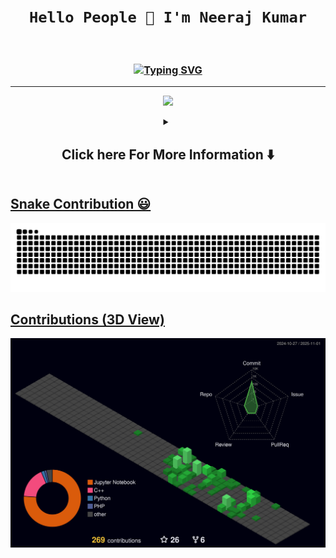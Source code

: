 <h1 align="center"><code>Hello People 👋 I'm Neeraj Kumar</code></h1>



<p align="left"> <img src="https://komarev.com/ghpvc/?username=neerajcodes&label=Profile%20views&color=0e75b6&style=flat" alt="" /> </p>
</div ></h1>
 <h3 align=" center"><a href=""><img src="https://readme-typing-svg.demolab.com?font=Shantell+Sans&size=21&duration=4984&pause=900&color=CF82F7&background=5FFF3C00&vCenter=true&random=false&width=435&lines=MCA++Final++Year++Student+++AT;National+Institue+Of+Technology+Warangal;A++passionate++Full++Stack++developer+++And;+Problem++Solver++From++India+%F0%9F%99%8F" alt="Typing SVG" /></a></h3>   


---

<div align="center">
  
![](https://quotes-github-readme.vercel.app/api?type=horizontal&theme=radical)

</div>
<details>

 <summary align="center"><h2>Click here For More Information ⬇️ </h2></summary>
 
  # 💫 About Me
  ###
- 🌐 I am from Muzaffarpur , Bihar

- 🔌 Welcome to test and anlayze  [Smart Image Descriptor](https://github.com/neerajcodes888/Smart-Image-Descriptor)

- 🔭 Analyze and report bugs My  [Library management System](http://ourlms2024.great-site.net)

- 🔦 Exploring Various [data science Ideas](https://github.com/neerajcodes888/Data-Science)

- 💬 Ask me about **Full Stack Development**

- 📫 How to reach me **neerajmail888@gmail.com**
  
- ⚡ Fun fact  :  The last step against all odds

###
  
# 👩‍💻 Coding Platforms
<p align="left">
<p align="left">
    <a href="https://leetcode.com/neerajcodes888/" target="_blank" rel="noreferrer"><img align="center"
            src="https://img.shields.io/badge/LeetCode-222222?style=for-the-badge&logo=Leetcode&logoColor=white"
            alt="legitcodes" height="30" width="140" /></a>
    <a href="https://auth.geeksforgeeks.org/user/neerajcodes888" target="_blank" rel="noreferrer"><img align="center"
            src="https://img.shields.io/badge/GFG-green?style=for-the-badge&logo=geeksforgeeks&logoColor=white"
            alt="neerajcodes" height="30" width="100" /></a>
    <a href="https://www.hackerrank.com/profile/NeerajCoding888" target="_blank" rel="noreferrer"><img align="center"
            src="https://img.shields.io/badge/HackerRank-6fb107?style=for-the-badge&logo=hackerRank&logoColor=white"
            alt="NeerajCoding888" height="30" width="150" /></a>
     <a href="https://www.kaggle.com/neerajdata" target="_blank" rel="noreferrer"><img align="center"
            src="https://img.shields.io/badge/Kaggle-20BEFF?style=for-the-badge&logo=Kaggle&logoColor=white"
            alt="NeerajData" height="30" width="150" /></a>

            
  
 
</p>



# 🌐 Social Platforms
 
<p align="left">
<p align="left">
  <a href="https://www.linkedin.com/in/neeraj-kumar-9a75811a2/" target="blank"><img align="center" 
            src="https://img.shields.io/badge/LinkedIn-0077b5?style=for-the-badge&logo=linkedin&logoColor=white" 
            height="30" width=" 140" /></a>
    <a href="https://www.facebook.com/neeraj.raj.184881" target="blank"><img align="center" 
            src="https://img.shields.io/badge/Facebook-1877F2?style=for-the-badge&logo=facebook&logoColor=white" 
            height="30" width=" 140" /></a>
    <a href="https://www.instagram.com/_the_neeraj_official?igsh=YTQwZjQ0NmI0OA==" target="_blank" rel="noreferrer"><img align="center"
            src="https://img.shields.io/badge/Instagram-E4405F?style=for-the-badge&logo=instagram&logoColor=white"
            alt="legitcodes" height="30" width="140" /></a>

</p>




# 💻 Tech Stack
<h3 align="left">Languages :</h3>
<p align="left"> 
<a href="https://www.cprogramming.com/" target="_blank" rel="noreferrer"> 
<img src="https://img.shields.io/badge/-1598B6?style=for-the-badge&logo=c&logoColor=white" alt="c" width="50" height="40"/></a> 
<a href="https://www.w3schools.com/cpp/" target="_blank" rel="noreferrer"> 
<img src="https://img.shields.io/badge/C++-1598B6?style=for-the-badge&logo=c%2B%2B&logoColor=white" alt="c++" width="90" height="40"/></a> 
<a href="https://www.java.com" target="_blank" rel="noreferrer"> 
<img src="https://img.shields.io/badge/java-%23ED8B00.svg?style=for-the-badge&logo=java&logoColor=white" alt="java" width="90" height="40"/></a> 
<a href="https://www.learnpython.org/" target="_blank" rel="noreferrer"> 
<img src="https://img.shields.io/badge/Python-3776AB?style=for-the-badge&logo=python&logoColor=white" alt="python3" width="90" height="40"/></a> 
<a href="https://www.w3schools.com/r/" target="_blank" rel="noreferrer"> 
<img src="https://img.shields.io/badge/R-276DC3?style=for-the-badge&logo=r&logoColor=white" alt="python3" width="90" height="40"/></a> 
<h3 align="left">Web Development :</h3>
<p align="left"> 
  <a href="https://www.php.net" target="_blank" rel="noreferrer"> 
<img src="https://img.shields.io/badge/PHP-171515?style=for-the-badge&logo=php&logoColor=white" alt="php" width="80" height="40"/></a> 
<a href="https://www.w3.org/html/" target="_blank" rel="noreferrer"> 
<img src="https://img.shields.io/badge/HTML5-E34F26?style=for-the-badge&logo=html5&logoColor=white" alt="html5" width="90" height="40"/></a> 
<a href="https://www.w3schools.com/css/" target="_blank" rel="noreferrer"> 
<img src="https://img.shields.io/badge/CSS3-1572B6?style=for-the-badge&logo=css3&logoColor=white" alt="css3" width="80" height="40"/></a> 
<a href="https://developer.mozilla.org/en-US/docs/Web/JavaScript" target="_blank" rel="noreferrer"> 
<img src="https://img.shields.io/badge/JavaScript-323330?style=for-the-badge&logo=javascript&logoColor=F7DF1E" alt="javascript" width="140" height="40"/></a> 
</p>
<h3 align="left">Tools :</h3>
<p align="left"> 
<a href="https://www.mysql.com/" target="_blank" rel="noreferrer"> 
<img src="https://img.shields.io/badge/Oracle DB-171515?style=for-the-badge&logo=oracle&logoColor=red" alt="oracle" width="120" height="40"/></a> 
<a href="https://unity.com/" target="_blank" rel="noreferrer"> 
<img src="https://img.shields.io/badge/unity%20engine-171515?style=for-the-badge&logo=unity&logoColor=white" alt="unity" width="160" height="40"/></a> 
<a href="https://visualstudio.microsoft.com/" target="_blank" rel="noreferrer"> 
<img src="https://img.shields.io/badge/Visual%20Studio%20Code-0078d7.svg?style=for-the-badge&logo=visual-studio-code&logoColor=white" alt="VsCode" width="200" height="40"/></a>
<a href="https://www.jetbrains.com/idea/" target="_blank" rel="noreferrer"> 
<img src="https://img.shields.io/badge/IntelliJIDEA-000000.svg?style=for-the-badge&logo=intellij-idea&logoColor=white" alt="IntelliJ" width="180" height="40"/></a>

<a href="https://replit.com/@NeerajCodes" target="_blank" rel="noreferrer"> 
<img src="https://img.shields.io/badge/replit-667881?style=for-the-badge&logo=replit&logoColor=white" alt="replit" width="180" height="40"/></a>
  
<h3 align="left">Operating Systems :</h3>
<p align="left"> 
<a href="https://www.microsoft.com/en-ca/software-download/windows10" target="_blank" rel="noreferrer"> 
<img src="https://img.shields.io/badge/Windows-0078D6?style=for-the-badge&logo=windows&logoColor=white" alt="windows" width="180" height="40"/></a>
<a href="https://releases.ubuntu.com/" target="_blank" rel="noreferrer"> 
<img src="https://img.shields.io/badge/Ubuntu-E95420?style=for-the-badge&logo=ubuntu&logoColor=white" alt="ubuntu" width="180" height="40"/></a>
<a href="https://zorin.com/os/" target="_blank" rel="noreferrer"> 
<img src="https://img.shields.io/badge/Zorin%20OS-0CC1F3?style=for-the-badge&logo=zorin&logoColor=white" alt="IntelliJ" width="180" height="40"/></a>
<a href="https://www.redhat.com/en/technologies/linux-platforms/enterprise-linux" target="_blank" rel="noreferrer"> 
<img src="https://img.shields.io/badge/Red%20Hat-EE0000?style=for-the-badge&logo=redhat&logoColor=white" alt="IntelliJ" width="180" height="40"/></a>
<a href="https://pop.system76.com/" target="_blank" rel="noreferrer"> 
<img src="https://img.shields.io/badge/Pop!_OS-48B9C7?style=for-the-badge&logo=Pop!_OS&logoColor=white" alt="IntelliJ" width="180" height="40"/></a>

  
# 📊 GitHub Stats
 <div align="center">
   
![](https://github-readme-stats.vercel.app/api?username=neerajcodes888&theme=blue-green&hide_border=false&include_all_commits=false&count_private=false)<br/>

![](https://github-readme-streak-stats.herokuapp.com/?user=neerajcodes888&theme=blue-green&hide_border=false)<br/>

![](https://github-readme-stats.vercel.app/api/top-langs/?username=neerajcodes888&theme=blue-green&hide_border=false&include_all_commits=false&count_private=false&layout=compact)

![](http://github-profile-summary-cards.vercel.app/api/cards/profile-details?username=neerajcodes888&theme=highcontrast)

## 🏆 GitHub Trophies
![](https://github-profile-trophy.vercel.app/?username=neerajcodes888&theme=darkhub&no-frame=false&no-bg=false&margin-w=4)

### 🔝 Top Contributed Repo
![](https://github-contributor-stats.vercel.app/api?username=neerajcodes888&limit=5&theme=gruvbox&combine_all_yearly_contributions=true)



<!--START_SECTION:activity-->


---



<div align="left">
  
# 📊 Leetcode Stats:

<div>
<div align="center">
  
![LeetCode Stats](https://leetcode.card.workers.dev/neerajcodes888?theme=auto&font=baloo&extension=activity)

<div>

<div align="left">
  
# 📊 GFG Stats:

<div>



<div align="center">
  
  ![Neeraj's geeksForgeeks stats](https://geeks-for-geeks-stats-api-napiyo.vercel.app/?userName=neerajcodes888)
    
<div>

<div align="left">
  
# 📊 Chess Stats:

<div>

<div align="center">

<!--START_SECTION:chessStats-->
<!-- Automatically generated with https://github.com/Balastrong/chess-stats-action -->

| Type | Rapid ⏲️ | Blitz ⚡ | Bullet 🔫 |
|:---:|:---:|:---:|:---:|
| Current | 552 | 324 | 157 |
| Best | 554 | No Rating | No Rating |

| White ⚪ | Black ⚫ | Result 🏆 | Date 📅 | Position 🗺️ | Type 🕕 |
|:---:|:---:|:---:|:---:|:---:|:---:|
| Kiwon2im | **ChessHamper888** | win 🥇 | 14/7/2024 | <a href="http://www.ee.unb.ca/cgi-bin/tervo/fen.pl?select=6n1/rbBppk1r/6pp/p2P4/1PB1PP2/2b5/P5PP/R2QK2R w KQ -">Link</a> | Rapid |
| luisma2014 | **ChessHamper888** | checkmated ❌ | 14/7/2024 | <a href="http://www.ee.unb.ca/cgi-bin/tervo/fen.pl?select=3R1kn1/r1p1ppr1/pq4pp/1p6/4BP2/PP3Q2/2P2P1P/2K4R b - -">Link</a> | Rapid |
| **ChessHamper888** | LiupsmiLe | resigned ❌ | 14/7/2024 | <a href="http://www.ee.unb.ca/cgi-bin/tervo/fen.pl?select=7R/bppkrp2/8/8/5r2/8/4K3/8 w - -">Link</a> | Rapid |
| CurryTCG | **ChessHamper888** | win 🥇 | 14/7/2024 | <a href="http://www.ee.unb.ca/cgi-bin/tervo/fen.pl?select=2r5/3pkp1p/np4pb/8/2P4P/6K1/5PP1/7r b - -">Link</a> | Rapid |
| **ChessHamper888** | alphasolo05 | win 🥇 | 14/7/2024 | <a href="http://www.ee.unb.ca/cgi-bin/tervo/fen.pl?select=2qrr1k1/ppp2pQp/2n4P/1bb5/4n3/PP6/1B1P1PB1/R1K4R b - -">Link</a> | Rapid |
| **ChessHamper888** | Ameen-bankapur | win 🥇 | 14/7/2024 | <a href="http://www.ee.unb.ca/cgi-bin/tervo/fen.pl?select=8/8/8/pP6/8/BQ4K1/k2P4/1R6 b - -">Link</a> | Rapid |
| **ChessHamper888** | nosibalasiyup | resigned ❌ | 14/7/2024 | <a href="http://www.ee.unb.ca/cgi-bin/tervo/fen.pl?select=3r4/p5pN/6k1/8/1P4P1/P1b5/3NP3/2rBK3 w - -">Link</a> | Rapid |
| AsylzhanKotak | **ChessHamper888** | win 🥇 | 14/7/2024 | <a href="http://www.ee.unb.ca/cgi-bin/tervo/fen.pl?select=rn1q1bnr/pbpp1kpp/1p2p3/8/2B1P3/8/PPPP1PPP/RNB1K1NR w KQ -">Link</a> | Rapid |
| **ChessHamper888** | arbaaz17 | win 🥇 | 14/7/2024 | <a href="http://www.ee.unb.ca/cgi-bin/tervo/fen.pl?select=5Q2/8/Q4N2/3kp3/8/p1B5/2PP4/1R2K3 b - -">Link</a> | Rapid |
| cameronrogan | **ChessHamper888** | abandoned  | 14/7/2024 | <a href="http://www.ee.unb.ca/cgi-bin/tervo/fen.pl?select=8/2Np2kp/4p3/8/1QB3n1/3P1R1N/PPP4P/6K1 b - -">Link</a> | Rapid |

<!--END_SECTION:chessStats-->

<div>

 <div align="center">
  
## 😂 Have a Smile

<img src='https://randommeme-five.vercel.app/' style="height: 400px;"/>

 </div>
</div>

---


<h2 align='left'><i><a href="https://github.com/neerajcodes888/github-readme-activity-graph">📈 Activity Graph </i></h2>
  
![Neeraj's github activity graph](https://github-readme-activity-graph.vercel.app/graph?username=neerajcodes888&bg_color=000000&color=1521cb&line=cc5200&point=0acd0d&area=true&hide_border=true)



</details>




## Snake Contribution 😃
<div align="center">
 
![snake gif](https://github.com/neerajcodes888/neerajcodes888/blob/output/snake.svg)

</div>

## Contributions (3D View)
<div align="center">
 
![3d](https://github.com/neerajcodes888/neerajcodes888/blob/main/profile-3d-contrib/profile-night-green.svg)

</div>


